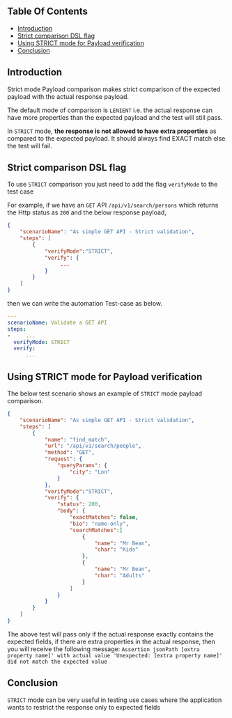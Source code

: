 ## Table Of Contents
* [Introduction](#introduction)
* [Strict comparison DSL flag](#strict-comparison-dsl-flag)
* [Using STRICT mode for Payload verification](#using-strict-mode-for-payload-verification)
* [Conclusion](#conclusion)

## Introduction
Strict mode Payload comparison makes strict comparison of the expected payload with the actual response payload. 

The default mode of comparison is `LENIENT` i.e. the actual response can have more properties than the expected payload and the test will still pass. 

In `STRICT` mode, **the response is not allowed to have extra properties** as compared to the expected payload. It should always find EXACT match else the test will fail. 


## Strict comparison DSL flag
To use `STRICT` comparison you just need to add the flag `verifyMode` to the test case

For example, if we have an `GET` API `/api/v1/search/persons` which returns the Http status as `200` and the below response payload,
```json
{
    "scenarioName": "As simple GET API - Strict validation",
    "steps": [
        {
            "verifyMode":"STRICT",
            "verify": {
                 ...
            }
        }
    ]
}
```
then we can write the automation Test-case as below.

```yaml
---
scenarioName: Validate a GET API
steps:
-     ...
  verifyMode: STRICT
  verify:
      ...
``` 

## Using STRICT mode for Payload verification
The below test scenario shows an example of `STRICT` mode payload comparison.

```json
{
    "scenarioName": "As simple GET API - Strict validation",
    "steps": [
        {
            "name": "find_match",
            "url": "/api/v1/search/people",
            "method": "GET",
            "request": {
                "queryParams": {
                    "city": "Lon"
                }
            },
            "verifyMode":"STRICT",
            "verify": {
                "status": 200,
                "body": {
                    "exactMatches": false,
                    "bio": "name-only",
                    "searchMatches":[
                        {
                            "name": "Mr Bean",
                            "char": "Kids"
                        },
                        {
                            "name": "Mr Bean",
                            "char": "Adults"
                        }
                    ]
                }
            }
        }
    ]
}
```

The above test will pass only if the actual response exactly contains the expected fields, if there are extra properties in the actual response, then you will receive the following message:
`Assertion jsonPath [extra property name]' with actual value 'Unexpected: [extra property name]' did not match the expected value`

## Conclusion
`STRICT` mode can be very useful in testing use cases where the application wants to restrict the response only to expected fields